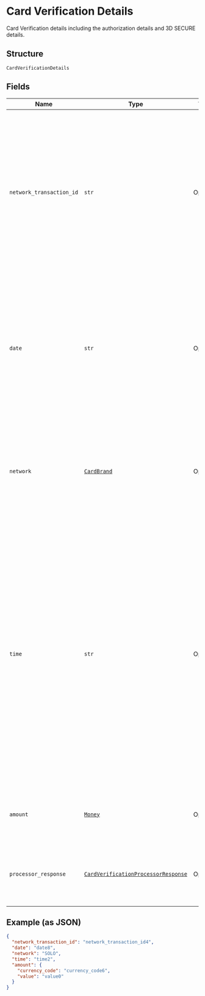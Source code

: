 
# Card Verification Details

Card Verification details including the authorization details and 3D SECURE details.

## Structure

`CardVerificationDetails`

## Fields

| Name | Type | Tags | Description |
|  --- | --- | --- | --- |
| `network_transaction_id` | `str` | Optional | Transaction Identifier as given by the network to indicate a previously executed CIT authorization. Only present when authorization is successful for a verification.<br>**Constraints**: *Minimum Length*: `1`, *Maximum Length*: `1024`, *Pattern*: `^[a-zA-Z0-9-_@.:&+=*^'~#!$%()]+$` |
| `date` | `str` | Optional | The date that the transaction was authorized by the scheme. This field may not be returned for all networks. MasterCard refers to this field as "BankNet reference date".<br>**Constraints**: *Minimum Length*: `4`, *Maximum Length*: `4`, *Pattern*: `^[0-9]+$` |
| `network` | [`CardBrand`](../../doc/models/card-brand.md) | Optional | The card network or brand. Applies to credit, debit, gift, and payment cards.<br>**Constraints**: *Minimum Length*: `1`, *Maximum Length*: `255`, *Pattern*: `^[A-Z_]+$` |
| `time` | `str` | Optional | The date and time, in [Internet date and time format](https://tools.ietf.org/html/rfc3339#section-5.6). Seconds are required while fractional seconds are optional.<blockquote><strong>Note:</strong> The regular expression provides guidance but does not reject all invalid dates.</blockquote><br>**Constraints**: *Minimum Length*: `20`, *Maximum Length*: `64`, *Pattern*: `^[0-9]{4}-(0[1-9]\|1[0-2])-(0[1-9]\|[1-2][0-9]\|3[0-1])[T,t]([0-1][0-9]\|2[0-3]):[0-5][0-9]:([0-5][0-9]\|60)([.][0-9]+)?([Zz]\|[+-][0-9]{2}:[0-9]{2})$` |
| `amount` | [`Money`](../../doc/models/money.md) | Optional | The currency and amount for a financial transaction, such as a balance or payment due. |
| `processor_response` | [`CardVerificationProcessorResponse`](../../doc/models/card-verification-processor-response.md) | Optional | The processor response information for payment requests, such as direct credit card transactions. |

## Example (as JSON)

```json
{
  "network_transaction_id": "network_transaction_id4",
  "date": "date8",
  "network": "SOLO",
  "time": "time2",
  "amount": {
    "currency_code": "currency_code6",
    "value": "value0"
  }
}
```

